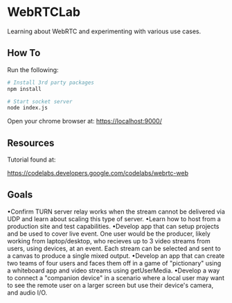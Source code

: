 # WebRTCLab

Learning about WebRTC and experimenting with various use cases.

## How To

Run the following:

```bash
# Install 3rd party packages
npm install

# Start socket server
node index.js
```

Open your chrome browser at: <https://localhost:9000/>

## Resources

Tutorial found at:

<https://codelabs.developers.google.com/codelabs/webrtc-web>

## Goals
  •Confirm TURN server relay works when the stream cannot be delivered via UDP and learn about scaling this type of server.
  •Learn how to host from a production site and test capabilities.
  •Develop app that can setup projects and be used to cover live event. One user would be the producer, likely working from laptop/desktop, who recieves up to 3 video streams from users, using devices, at an event. Each stream can be selected and sent to a canvas to produce a single mixed output.
  •Develop an app that can create two teams of four users and faces them off in a game of "pictionary" using a whiteboard app and video streams using getUserMedia.
  •Develop a way to connect a "companion device" in a scenario where a local user may want to see the remote user on a larger screen but use their device's camera, and audio I/O.
